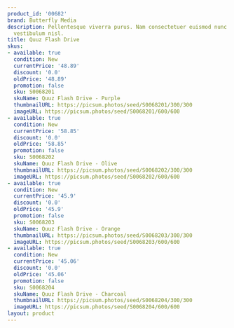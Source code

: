 ```yaml
---
product_id: '00682'
brand: Butterfly Media
description: Pellentesque viverra purus. Nam consectetuer euismod nunc. Sed posuere
  vestibulum nisl.
title: Quuz Flash Drive
skus:
- available: true
  condition: New
  currentPrice: '48.89'
  discount: '0.0'
  oldPrice: '48.89'
  promotion: false
  sku: S0068201
  skuName: Quuz Flash Drive - Purple
  thumbnailURL: https://picsum.photos/seed/S0068201/300/300
  imageURL: https://picsum.photos/seed/S0068201/600/600
- available: true
  condition: New
  currentPrice: '58.85'
  discount: '0.0'
  oldPrice: '58.85'
  promotion: false
  sku: S0068202
  skuName: Quuz Flash Drive - Olive
  thumbnailURL: https://picsum.photos/seed/S0068202/300/300
  imageURL: https://picsum.photos/seed/S0068202/600/600
- available: true
  condition: New
  currentPrice: '45.9'
  discount: '0.0'
  oldPrice: '45.9'
  promotion: false
  sku: S0068203
  skuName: Quuz Flash Drive - Orange
  thumbnailURL: https://picsum.photos/seed/S0068203/300/300
  imageURL: https://picsum.photos/seed/S0068203/600/600
- available: true
  condition: New
  currentPrice: '45.06'
  discount: '0.0'
  oldPrice: '45.06'
  promotion: false
  sku: S0068204
  skuName: Quuz Flash Drive - Charcoal
  thumbnailURL: https://picsum.photos/seed/S0068204/300/300
  imageURL: https://picsum.photos/seed/S0068204/600/600
layout: product
---
```

